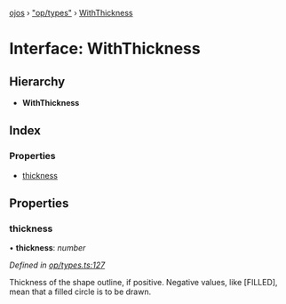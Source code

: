 [ojos](../README.md) › ["op/types"](../modules/_op_types_.md) › [WithThickness](_op_types_.withthickness.md)

# Interface: WithThickness

## Hierarchy

* **WithThickness**

## Index

### Properties

* [thickness](_op_types_.withthickness.md#thickness)

## Properties

###  thickness

• **thickness**: *number*

*Defined in [op/types.ts:127](https://github.com/cancerberoSgx/mirada/blob/3544b58/ojos/src/op/types.ts#L127)*

Thickness of the shape outline, if positive. Negative values, like [FILLED], mean that a filled circle is to be drawn.
